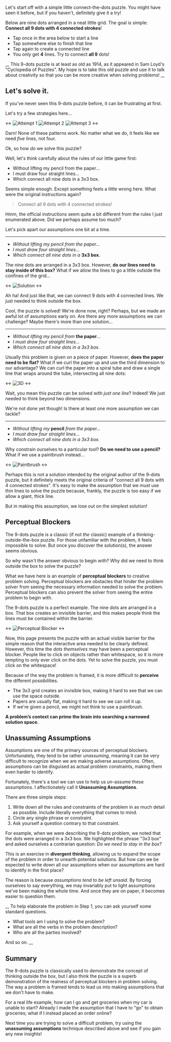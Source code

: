 Let's start off with a simple little connect-the-dots puzzle. You might have seen it before, but if you haven't, definitely give it a try!

Below are nine dots arranged in a neat little grid. The goal is simple: **Connect all 9 dots with 4 connected strokes**!

* Tap once in the area below to start a line
* Tap somewhere else to finish that line
* Tap again to create a connected line
* You only get **4** lines. Try to connect **all 9** dots!

<ConnectNineDots />

,,,
This 9-dots puzzle is at least as old as 1914, as it appeared in Sam Loyd's "Cyclopedia of Puzzles". My hope is to take this old puzzle and use it to talk about creativity so that you can be more creative when solving problems!
,,,

## Let's solve it.

If you've never seen this 9-dots puzzle before, it can be frustrating at first.

Let's try a few strategies here...

<->
![Attempt 1](/assets/connect-nine-dots_attempt-1.png)
![Attempt 2](/assets/connect-nine-dots_attempt-2.png)
![Attempt 3](/assets/connect-nine-dots_attempt-3.png)
<->

Darn! None of these patterns work. No matter what we do, it feels like we need _five_ lines, not four.

Ok, so how _do_ we solve this puzzle?

Well, let's think carefully about the rules of our little game first:

* Without lifting my pencil from the paper...
* I must draw four straight lines...
* Which connect all nine dots in a 3x3 box.

Seems simple enough. Except something feels a little wrong here. What were the original instructions again?

> Connect all 9 dots with 4 connected strokes!

Hmm, the official instructions seem quite a bit different from the rules I just enumerated above. Did we perhaps assume too much?

Let's pick apart our assumptions one bit at a time.

----------

* _Without lifting my pencil from the paper..._
* _I must draw four straight lines..._
* _Which connect all nine dots in a_ **3x3 box**.

The nine dots are arranged in a 3x3 box. However, **do our lines need to stay inside of this box?** What if we allow the lines to go a little outside the confines of the grid...

<->
![Solution](/assets/connect-nine-dots_solution.png)
<->

Ah ha! And just like that, we can connect 9 dots with 4 connected lines. We just needed to think outside the box.

Cool, the puzzle is solved! We're done now, right? Perhaps, but we made an awful lot of assumptions early on. Are there any more assumptions we can challenge? Maybe there's more than one solution...

-----------

* _Without lifting my pencil from_ **the paper**_..._
* _I must draw four straight lines..._
* _Which connect all nine dots in a 3x3 box._

Usually this problem is given on a piece of paper. However, **does the paper need to be flat?** What if we curl the paper up and use the third dimension to our advantage? We can curl the paper into a spiral tube and draw a single line that wraps around the tube, intersecting all nine dots:

<->
![3D](/assets/connect-nine-dots_3d.png)
<->

Wait, you mean this puzzle can be solved with _just one line_? Indeed! We just needed to think beyond two dimensions.

We're not done yet though! Is there at least one more assumption we can tackle?

--------------

* _Without lifting my_ **pencil** _from the paper..._
* _I must draw four straight lines..._
* _Which connect all nine dots in a 3x3 box._

Why constrain ourselves to a particular tool? **Do we need to use a pencil?** What if we use a paintbrush instead...

<->
![Paintbrush](/assets/connect-nine-dots_brush.png)
<->

Perhaps this is not a solution intended by the original author of the 9-dots puzzle, but it definitely meets the original criteria of "connect all 9 dots with 4 connected strokes". It's easy to make the assumption that we must use thin lines to solve the puzzle because, frankly, the puzzle is too easy if we allow a giant, thick line.

But in making this assumption, we lose out on the simplest solution!

## Perceptual Blockers

The 9-dots puzzle is a classic (if not _the_ classic) example of a thinking-outside-the-box puzzle. For those unfamiliar with the problem, it feels impossible to solve. But once you discover the solution(s), the answer seems obvious.

So why wasn't the answer obvious to begin with? Why did we need to think outside the box to solve the puzzle?

What we have here is an example of **perceptual blockers** to creative problem solving. Perceptual blockers are obstacles that hinder the problem solver from seeing the necessary information needed to solve the problem. Perceptual blockers can also prevent the solver from seeing the entire problem to begin with.

The 9-dots puzzle is a perfect example. The nine dots are arranged in a box. That box creates an invisible barrier, and this makes people think the lines must be contained within the barrier.

<->
![Perceptual Blocker](/assets/connect-nine-dots_perceptual-blocker.png)
<->

Now, this page presents the puzzle with an actual visible barrier for the simple reason that the interactive area needed to be clearly defined. However, this time the _dots themselves_ may have been a perceptual blocker. People like to click on objects rather than whitespace, so it is more tempting to only ever click on the dots. Yet to solve the puzzle, you must click on the whitespace!

Because of the way the problem is framed, it is more difficult to **perceive** the different possibilities.

* The 3x3 grid creates an invisible box, making it hard to see that we can use the space outside.
* Papers are usually flat, making it hard to see we can roll it up.
* If we're given a pencil, we might not think to use a paintbrush.

**A problem’s context can prime the brain into searching a narrowed solution space.**

## Unassuming Assumptions

Assumptions are one of the primary sources of perceptual blockers. Unfortunately, they tend to be rather _unassuming_, meaning it can be very difficult to recognize when we are making adverse assumptions. Often, assumptions can be disguised as actual problem constraints, making them even harder to identify.

Fortunately, there's a tool we can use to help us _un_-assume these assumptions. I affectionately call it **Unassuming Assumptions**.

There are three simple steps:

1. Write down all the rules and constraints of the problem in as much detail as possible. Include literally everything that comes to mind.
2. Circle any single phrase or constraint.
3. Ask yourself a question contrary to that constraint.

For example, when we were describing the 9-dots problem, we noted that the dots were arranged in a 3x3 box. We highlighted the phrase "3x3 box" and asked ourselves a contrarian question: _Do we need to stay in the box?_

This is an exercise in **divergent thinking**, allowing us to expand the scope of the problem in order to unearth potential solutions. But how can we be expected to write down all our assumptions when our assumptions are hard to identify in the first place?

The reason is because _assumptions tend to be left unsaid_. By forcing ourselves to say everything, we may invariably put to light assumptions we've been making the whole time. And once they are on paper, it becomes easier to question them.

,,,
To help elaborate the problem in Step 1, you can ask yourself some standard questions.

* What tools am I using to solve the problem?
* What are all the verbs in the problem description?
* Who are all the parties involved?

And so on.
,,,

## Summary

The 9-dots puzzle is classically used to demonstrate the concept of thinking outside the box, but I also think the puzzle is a superb demonstration of the realness of perceptual blockers in problem solving. The way a problem is framed tends to lead us into making assumptions that we don't have to make.

For a real life example, how can I go and get groceries when my car is unable to start? Already I made the assumption that I have to "go" to obtain groceries; what if I instead placed an order online?

Next time you are trying to solve a difficult problem, try using the **unassuming assumptions** technique described above and see if you gain any new insights!
